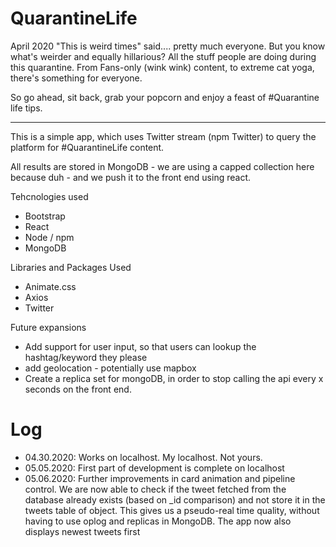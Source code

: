 # QuarantineLife

April 2020
"This is weird times" said.... pretty much everyone. 
But you know what's weirder and equally hillarious? 
All the stuff people are doing during this quarantine. 
From Fans-only (wink wink) content, to extreme cat yoga,
there's something for everyone. 

So go ahead, sit back, grab your popcorn and enjoy a feast
of #Quarantine life tips. 

----
This is a simple app, which uses Twitter stream (npm Twitter) to query the platform
for #QuarantineLife content. 

All results are stored in MongoDB - we are using a capped collection here because duh - 
and we push it to the front end using react. 

Tehcnologies used
- Bootstrap
- React
- Node / npm 
- MongoDB

Libraries and Packages Used
- Animate.css 
- Axios
- Twitter

Future expansions
- Add support for user input, so that users can lookup the hashtag/keyword they please
- add geolocation - potentially use mapbox
- Create a replica set for mongoDB, in order to stop calling the api every x seconds on the front end.

# Log

- 04.30.2020: Works on localhost. My localhost. Not yours. 
- 05.05.2020: First part of development is complete on localhost
- 05.06.2020: Further improvements in card animation and pipeline control. We are now able to check if the tweet fetched from the database already exists (based on _id comparison) and not store it in the tweets table of object. This gives us a pseudo-real time quality, without having to use oplog and replicas in MongoDB. The app now also displays newest tweets first